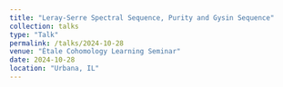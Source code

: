 ```yaml
---
title: "Leray-Serre Spectral Sequence, Purity and Gysin Sequence"
collection: talks
type: "Talk"
permalink: /talks/2024-10-28
venue: "Étale Cohomology Learning Seminar"
date: 2024-10-28
location: "Urbana, IL"
---
```

